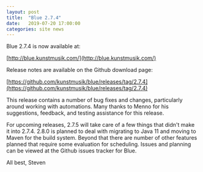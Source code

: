 ```yaml
---
layout: post
title:  "Blue 2.7.4"
date:   2019-07-20 17:00:00
categories: site news 
---
```

Blue 2.7.4 is now available at:

[http://blue.kunstmusik.com/](http://blue.kunstmusik.com/)

Release notes are available on the Github download page:

[https://github.com/kunstmusik/blue/releases/tag/2.7.4](https://github.com/kunstmusik/blue/releases/tag/2.7.4)

This release contains a number of bug fixes and changes, particularly
around working with automations.  Many thanks to Menno for his
suggestions, feedback, and testing assistance for this release.

For upcoming releases, 2.7.5 will take care of a few things that
didn't make it into 2.7.4. 2.8.0 is planned to deal with migrating to
Java 11 and moving to Maven for the build system. Beyond that there
are number of other features planned that require some evaluation for
scheduling. Issues and planning can be viewed at the Github issues
tracker for Blue.

All best,
Steven
